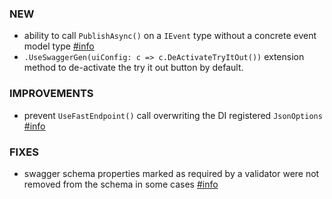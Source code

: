 ### NEW
- ability to call `PublishAsync()` on a `IEvent` type without a concrete event model type [#info](https://discord.com/channels/933662816458645504/1104729873743872170)
- `.UseSwaggerGen(uiConfig: c => c.DeActivateTryItOut())` extension method to de-activate the try it out button by default.

### IMPROVEMENTS
- prevent `UseFastEndpoint()` call overwriting the DI registered `JsonOptions` [#info](https://discord.com/channels/933662816458645504/1103132906681012295)

### FIXES
- swagger schema properties marked as required by a validator were not removed from the schema in some cases [#info](https://discord.com/channels/933662816458645504/1101429081830064162)